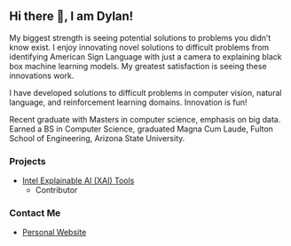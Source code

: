 ## Hi there 👋, I am Dylan!

My biggest strength is seeing potential solutions to problems you didn’t know exist. I enjoy innovating novel solutions to difficult problems from identifying American Sign Language with just a camera to explaining black box machine learning models. My greatest satisfaction is seeing these innovations work.

I have developed solutions to difficult problems in computer vision, natural language, and reinforcement learning domains. Innovation is fun!

Recent graduate with Masters in computer science, emphasis on big data. Earned a BS in Computer Science, graduated Magna Cum Laude, Fulton School of Engineering, Arizona State University.

### Projects

- [Intel Explainable AI (XAI) Tools](https://github.com/IntelAI/intel-xai-tools)
  - Contributor


### Contact Me
- [Personal Website](http://dylanlang.ai/)
